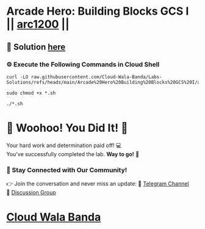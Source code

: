 # Arcade Hero: Building Blocks GCS I || [arc1200](https://www.cloudskillsboost.google/focuses/115690?parent=catalog) ||

## 🔑 Solution [here](https://youtu.be/Pn2dTJ5d3HU)

### ⚙️ Execute the Following Commands in Cloud Shell

```
curl -LO raw.githubusercontent.com/Cloud-Wala-Banda/Labs-Solutions/refs/heads/main/Arcade%20Hero%20Building%20Blocks%20GCS%20I/arc1200.sh

sudo chmod +x *.sh

./*.sh
```

# 🎉 Woohoo! You Did It! 🎉  

Your hard work and determination paid off! 💻  
You've successfully completed the lab. **Way to go!** 🚀

### 💬 Stay Connected with Our Community!  
👉 Join the conversation and never miss an update:  📢 [Telegram Channel](https://t.me/cloudwalabanda)  
👥 [Discussion Group](https://t.me/cloudwalabandachats)  

# [Cloud Wala Banda](https://www.youtube.com/@cloudwalabanda)
